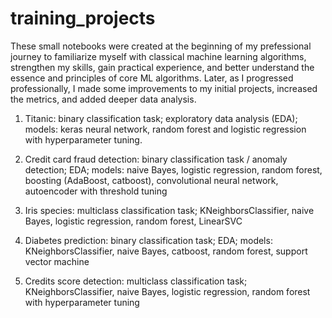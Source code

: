# training_projects

These small notebooks were created at the beginning of my prefessional journey to familiarize myself with classical machine learning algorithms, strengthen my skills, gain practical experience, and better understand the essence and principles of core ML algorithms. Later, as I progressed professionally, I made some improvements to my initial projects, increased the metrics, and added deeper data analysis.

1. Titanic: binary classification task; exploratory data analysis (EDA); models: keras neural network, random forest and logistic regression with hyperparameter tuning.

2. Credit card fraud detection: binary classification task / anomaly detection; EDA; models: naive Bayes, logistic regression, random forest, boosting (AdaBoost, catboost), convolutional neural network, autoencoder with threshold tuning

3. Iris species: multiclass classification task; KNeighborsClassifier, naive Bayes, logistic regression, random forest, LinearSVC

4. Diabetes prediction: binary classification task; EDA; models: KNeighborsClassifier, naive Bayes, catboost, random forest, support vector machine

5. Credits score detection: multiclass classification task; KNeighborsClassifier, naive Bayes, logistic regression, random forest with hyperparameter tuning